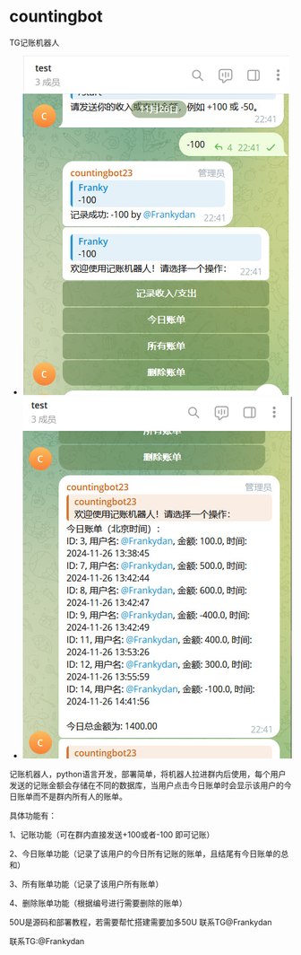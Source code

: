 # countingbot

TG记账机器人

- ![1.jpg](readme1/photo_2024-11-26_22-43-45.jpg) 
- ![1.jpg](readme1/11.jpg)



记账机器人，python语言开发，部署简单，将机器人拉进群内后使用，每个用户发送的记账金额会存储在不同的数据库，当用户点击今日账单时会显示该用户的今日账单而不是群内所有人的账单。

具体功能有：

1、记账功能（可在群内直接发送+100或者-100 即可记账）

2、今日账单功能（记录了该用户的今日所有记账的账单，且结尾有今日账单的总和）

3、所有账单功能（记录了该用户所有账单）

4、删除账单功能（根据编号进行需要删除的账单）

50U是源码和部署教程，若需要帮忙搭建需要加多50U 联系TG@Frankydan




联系TG:@Frankydan
